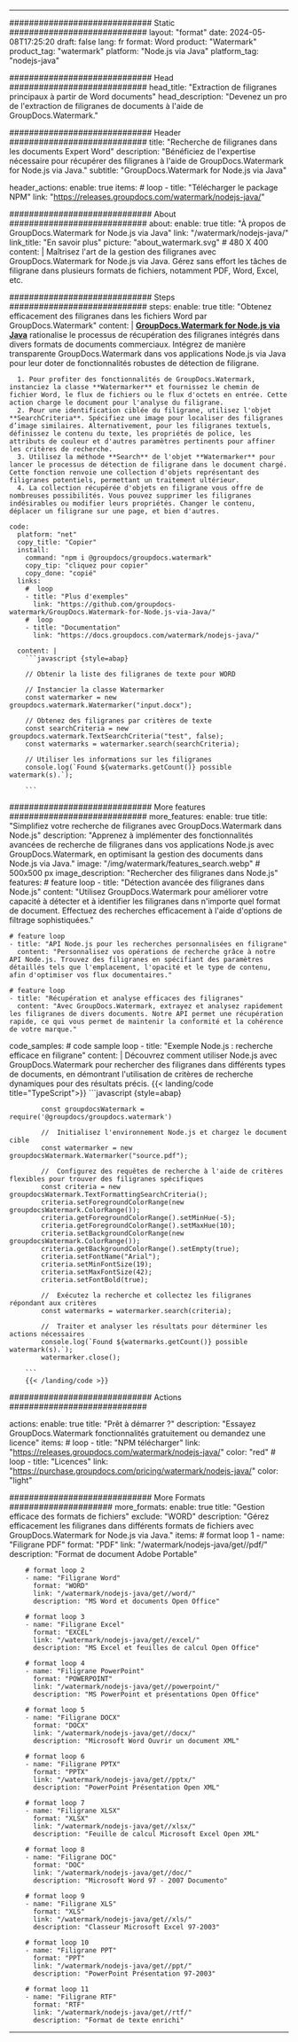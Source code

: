 
---
############################# Static ############################
layout: "format"
date:  2024-05-08T17:25:20
draft: false
lang: fr
format: Word
product: "Watermark"
product_tag: "watermark"
platform: "Node.js via Java"
platform_tag: "nodejs-java"

############################# Head ############################
head_title: "Extraction de filigranes principaux à partir de Word documents"
head_description: "Devenez un pro de l'extraction de filigranes de documents à l'aide de GroupDocs.Watermark."

############################# Header ############################
title: "Recherche de filigranes dans les documents Expert Word" 
description: "Bénéficiez de l'expertise nécessaire pour récupérer des filigranes à l'aide de GroupDocs.Watermark for Node.js via Java."
subtitle: "GroupDocs.Watermark for Node.js via Java" 

header_actions:
  enable: true
  items:
    #  loop
    - title: "Télécharger le package NPM"
      link: "https://releases.groupdocs.com/watermark/nodejs-java/"
      
############################# About ############################
about:
    enable: true
    title: "À propos de GroupDocs.Watermark for Node.js via Java"
    link: "/watermark/nodejs-java/"
    link_title: "En savoir plus"
    picture: "about_watermark.svg" # 480 X 400
    content: |
       Maîtrisez l'art de la gestion des filigranes avec GroupDocs.Watermark for Node.js via Java. Gérez sans effort les tâches de filigrane dans plusieurs formats de fichiers, notamment PDF, Word, Excel, etc.

############################# Steps ############################
steps:
    enable: true
    title: "Obtenez efficacement des filigranes dans les fichiers Word par GroupDocs.Watermark"
    content: |
      **[GroupDocs.Watermark for Node.js via Java](https://products.groupdocs.com/watermark/nodejs-java/)** rationalise le processus de récupération des filigranes intégrés dans divers formats de documents commerciaux. Intégrez de manière transparente GroupDocs.Watermark dans vos applications Node.js via Java pour leur doter de fonctionnalités robustes de détection de filigrane.
      
      1. Pour profiter des fonctionnalités de GroupDocs.Watermark, instanciez la classe **Watermarker** et fournissez le chemin de fichier Word, le flux de fichiers ou le flux d'octets en entrée. Cette action charge le document pour l'analyse du filigrane.
      2. Pour une identification ciblée du filigrane, utilisez l'objet **SearchCriteria**. Spécifiez une image pour localiser des filigranes d’image similaires. Alternativement, pour les filigranes textuels, définissez le contenu du texte, les propriétés de police, les attributs de couleur et d'autres paramètres pertinents pour affiner les critères de recherche.
      3. Utilisez la méthode **Search** de l'objet **Watermarker** pour lancer le processus de détection de filigrane dans le document chargé. Cette fonction renvoie une collection d'objets représentant des filigranes potentiels, permettant un traitement ultérieur.
      4. La collection récupérée d'objets en filigrane vous offre de nombreuses possibilités. Vous pouvez supprimer les filigranes indésirables ou modifier leurs propriétés. Changer le contenu, déplacer un filigrane sur une page, et bien d'autres.
   
    code:
      platform: "net"
      copy_title: "Copier"
      install:
        command: "npm i @groupdocs/groupdocs.watermark"
        copy_tip: "cliquez pour copier"
        copy_done: "copié"
      links:
        #  loop
        - title: "Plus d'exemples"
          link: "https://github.com/groupdocs-watermark/GroupDocs.Watermark-for-Node.js-via-Java/"
        #  loop
        - title: "Documentation"
          link: "https://docs.groupdocs.com/watermark/nodejs-java/"
          
      content: |
        ```javascript {style=abap}

        // Obtenir la liste des filigranes de texte pour WORD

        // Instancier la classe Watermarker
        const watermarker = new groupdocs.watermark.Watermarker("input.docx");
        
        // Obtenez des filigranes par critères de texte
        const searchCriteria = new groupdocs.watermark.TextSearchCriteria("test", false);
        const watermarks = watermarker.search(searchCriteria);

        // Utiliser les informations sur les filigranes
        console.log(`Found ${watermarks.getCount()} possible watermark(s).`);
        
        ```            

############################# More features ############################
more_features:
  enable: true
  title: "Simplifiez votre recherche de filigranes avec GroupDocs.Watermark dans Node.js"
  description: "Apprenez à implémenter des fonctionnalités avancées de recherche de filigranes dans vos applications Node.js avec GroupDocs.Watermark, en optimisant la gestion des documents dans Node.js via Java."
  image: "/img/watermark/features_search.webp" # 500x500 px
  image_description: "Rechercher des filigranes dans Node.js"
  features:
    # feature loop
    - title: "Détection avancée des filigranes dans Node.js"
      content: "Utilisez GroupDocs.Watermark pour améliorer votre capacité à détecter et à identifier les filigranes dans n'importe quel format de document. Effectuez des recherches efficacement à l'aide d'options de filtrage sophistiquées."

    # feature loop
    - title: "API Node.js pour les recherches personnalisées en filigrane"
      content: "Personnalisez vos opérations de recherche grâce à notre API Node.js. Trouvez des filigranes en spécifiant des paramètres détaillés tels que l'emplacement, l'opacité et le type de contenu, afin d'optimiser vos flux documentaires."

    # feature loop
    - title: "Récupération et analyse efficaces des filigranes"
      content: "Avec GroupDocs.Watermark, extrayez et analysez rapidement les filigranes de divers documents. Notre API permet une récupération rapide, ce qui vous permet de maintenir la conformité et la cohérence de votre marque."
      
  code_samples:
    # code sample loop
    - title: "Exemple Node.js : recherche efficace en filigrane"
      content: |
        Découvrez comment utiliser Node.js avec GroupDocs.Watermark pour rechercher des filigranes dans différents types de documents, en démontrant l'utilisation de critères de recherche dynamiques pour des résultats précis.
        {{< landing/code title="TypeScript">}}
        ```javascript {style=abap}
        
            const groupdocsWatermark = require('@groupdocs/groupdocs.watermark')

            //  Initialisez l'environnement Node.js et chargez le document cible
            const watermarker = new groupdocsWatermark.Watermarker("source.pdf");

            //  Configurez des requêtes de recherche à l'aide de critères flexibles pour trouver des filigranes spécifiques
            const criteria = new groupdocsWatermark.TextFormattingSearchCriteria();
            criteria.setForegroundColorRange(new groupdocsWatermark.ColorRange());
            criteria.getForegroundColorRange().setMinHue(-5);
            criteria.getForegroundColorRange().setMaxHue(10);
            criteria.setBackgroundColorRange(new groupdocsWatermark.ColorRange());
            criteria.getBackgroundColorRange().setEmpty(true);
            criteria.setFontName("Arial");
            criteria.setMinFontSize(19);
            criteria.setMaxFontSize(42);
            criteria.setFontBold(true);
  
            //  Exécutez la recherche et collectez les filigranes répondant aux critères
            const watermarks = watermarker.search(criteria);

            //  Traiter et analyser les résultats pour déterminer les actions nécessaires
            console.log(`Found ${watermarks.getCount()} possible watermark(s).`);
            watermarker.close();

        ```
        {{< /landing/code >}}


############################# Actions ############################

actions:
  enable: true
  title: "Prêt à démarrer ?"
  description: "Essayez GroupDocs.Watermark fonctionnalités gratuitement ou demandez une licence"
  items:
    #  loop
    - title: "NPM télécharger"
      link: "https://releases.groupdocs.com/watermark/nodejs-java/"
      color: "red"
        #  loop
    - title: "Licences"
      link: "https://purchase.groupdocs.com/pricing/watermark/nodejs-java/"
      color: "light"


############################# More Formats #####################
more_formats:
    enable: true
    title: "Gestion efficace des formats de fichiers"
    exclude: "WORD"
    description: "Gérez efficacement les filigranes dans différents formats de fichiers avec GroupDocs.Watermark for Node.js via Java."
    items: 
        # format loop 1
        - name: "Filigrane PDF"
          format: "PDF"
          link: "/watermark/nodejs-java/get//pdf/"
          description: "Format de document Adobe Portable"

        # format loop 2
        - name: "Filigrane Word"
          format: "WORD"
          link: "/watermark/nodejs-java/get//word/"
          description: "MS Word et documents Open Office"
          
        # format loop 3
        - name: "Filigrane Excel"
          format: "EXCEL"
          link: "/watermark/nodejs-java/get//excel/"
          description: "MS Excel et feuilles de calcul Open Office"

        # format loop 4
        - name: "Filigrane PowerPoint"
          format: "POWERPOINT"
          link: "/watermark/nodejs-java/get//powerpoint/"
          description: "MS PowerPoint et présentations Open Office"

        # format loop 5
        - name: "Filigrane DOCX"
          format: "DOCX"
          link: "/watermark/nodejs-java/get//docx/"
          description: "Microsoft Word Ouvrir un document XML"
          
        # format loop 6
        - name: "Filigrane PPTX"
          format: "PPTX"
          link: "/watermark/nodejs-java/get//pptx/"
          description: "PowerPoint Présentation Open XML"
          
        # format loop 7
        - name: "Filigrane XLSX"
          format: "XLSX"
          link: "/watermark/nodejs-java/get//xlsx/"
          description: "Feuille de calcul Microsoft Excel Open XML"

        # format loop 8
        - name: "Filigrane DOC"
          format: "DOC"
          link: "/watermark/nodejs-java/get//doc/"
          description: "Microsoft Word 97 - 2007 Documento"

        # format loop 9
        - name: "Filigrane XLS"
          format: "XLS"
          link: "/watermark/nodejs-java/get//xls/"
          description: "Classeur Microsoft Excel 97-2003"

        # format loop 10
        - name: "Filigrane PPT"
          format: "PPT"
          link: "/watermark/nodejs-java/get//ppt/"
          description: "PowerPoint Présentation 97-2003"

        # format loop 11
        - name: "Filigrane RTF"
          format: "RTF"
          link: "/watermark/nodejs-java/get//rtf/"
          description: "Format de texte enrichi"

---
